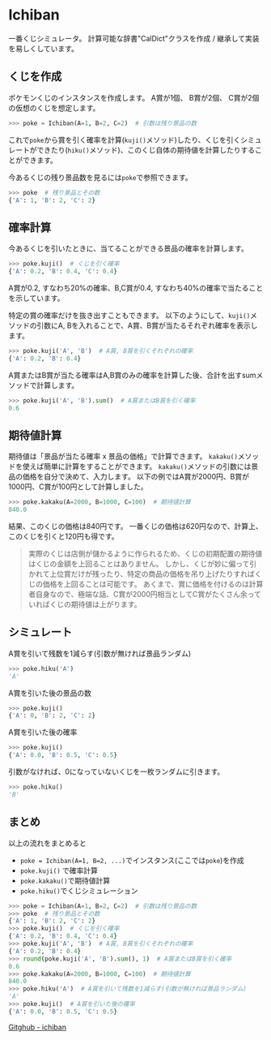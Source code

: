 


```python
```




```python
```


```python
```



```python
```


# Ichiban
一番くじシミュレータ。
計算可能な辞書"CalDict"クラスを作成 / 継承して実装を易しくしています。


## くじを作成
ポケモンくじのインスタンスを作成します。
A賞が1個、 B賞が2個、 C賞が2個の仮想のくじを想定します。

```python
>>> poke = Ichiban(A=1, B=2, C=2)  # 引数は残り景品の数
```

これで`poke`から賞を引く確率を計算(`kuji()`メソッド)したり、くじを引くシミュレートができたり(`hiku()`メソッド)、このくじ自体の期待値を計算したりすることができます。

今あるくじの残り景品数を見るには`poke`で参照できます。

```python
>>> poke  # 残り景品とその数
{'A': 1, 'B': 2, 'C': 2}
```


## 確率計算
今あるくじを引いたときに、当てることができる景品の確率を計算します。

```python
>>> poke.kuji()  # くじを引く確率
{'A': 0.2, 'B': 0.4, 'C': 0.4}
```

A賞が0.2, すなわち20%の確率、B,C賞が0.4, すなわち40%の確率で当たることを示しています。

特定の賞の確率だけを抜き出すこともできます。
以下のようにして、`kuji()`メソッドの引数にA, Bを入れることで、A賞、B賞が当たるそれぞれ確率を表示します。

```python
>>> poke.kuji('A', 'B')  # A賞, B賞を引くそれぞれの確率
{'A': 0.2, 'B': 0.4}
```

A賞またはB賞が当たる確率はA,B賞のみの確率を計算した後、合計を出すsumメソッドで計算します。

```python
>>> poke.kuji('A', 'B').sum()  # A賞またはB賞を引く確率
0.6
```


## 期待値計算
期待値は「景品が当たる確率 x 景品の価格」で計算できます。
`kakaku()`メソッドを使えば簡単に計算をすることができます。
`kakaku()`メソッドの引数には景品の価格を自分で決めて、入力します。
以下の例ではA賞が2000円、B賞が1000円、C賞が100円として計算しました。

```python
>>> poke.kakaku(A=2000, B=1000, C=100)  # 期待値計算
840.0
```

結果、このくじの価格は840円です。
一番くじの価格は620円なので、計算上、このくじを引くと120円も得です。

> 実際のくじは店側が儲かるように作られるため、くじの初期配置の期待値はくじの金額を上回ることはありません。
> しかし、くじが妙に偏って引かれて上位賞だけが残ったり、特定の商品の価格を吊り上げたりすればくじの価格を上回ることは可能です。
> あくまで、賞に価格を付けるのは計算者自身なので、極端な話、C賞が2000円相当としてC賞がたくさん余っていればくじの期待値は上がります。


## シミュレート
A賞を引いて残数を1減らす(引数が無ければ景品ランダム)

```python
>>> poke.hiku('A')
'A'
```

A賞を引いた後の景品の数

```python
>>> poke.kuji()
{'A': 0, 'B': 2, 'C': 2}
```

A賞を引いた後の確率

```python
>>> poke.kuji()
{'A': 0.0, 'B': 0.5, 'C': 0.5}
```

引数がなければ、0になっていないくじを一枚ランダムに引きます。

```python
>>> poke.hiku()
'B'
```


## まとめ
以上の流れをまとめると

* `poke = Ichiban(A=1, B=2, ...)`でインスタンス(ここでは`poke`)を作成
* `poke.kuji()` で確率計算
* `poke.kakaku()`で期待値計算
* `poke.hiku()`でくじシミュレーション

```python
>>> poke = Ichiban(A=1, B=2, C=2)  # 引数は残り景品の数
>>> poke  # 残り景品とその数
{'A': 1, 'B': 2, 'C': 2}
>>> poke.kuji()  # くじを引く確率
{'A': 0.2, 'B': 0.4, 'C': 0.4}
>>> poke.kuji('A', 'B')  # A賞, B賞を引くそれぞれの確率
{'A': 0.2, 'B': 0.4}
>>> round(poke.kuji('A', 'B').sum(), 1)  # A賞またはB賞を引く確率
0.6
>>> poke.kakaku(A=2000, B=1000, C=100)  # 期待値計算
840.0
>>> poke.hiku('A')  # A賞を引いて残数を1減らす(引数が無ければ景品ランダム)
'A'
>>> poke.kuji()  # A賞を引いた後の確率
{'A': 0.0, 'B': 0.5, 'C': 0.5}
```


[Gitghub - ichiban](https://github.com/u1and0/ichiban)
